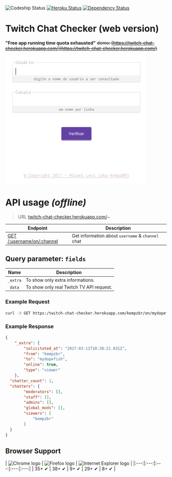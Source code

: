 ![Codeship Status](https://app.codeship.com/projects/e217ac60-e8af-0134-8f9f-56b0afe50fec/status?branch=master)
[![Heroku Status](http://heroku-badge.herokuapp.com/?app=twitch-chat-checker)](https://twitch-chat-checker.herokuapp.com/)
[![Dependency Status](https://dependencyci.com/github/micalevisk/twitch-chat-checker-web/badge)](https://dependencyci.com/github/micalevisk/twitch-chat-checker-web)

# Twitch Chat Checker (web version)
**"Free app running time quota exhausted"**
<del>demo: [https://twitch-chat-checker.herokuapp.com/](https://twitch-chat-checker.herokuapp.com/)</del>

![page preview](preview.png)


# API usage _(offline)_
> URL [twitch-chat-checker.herokuapp.com/](https://twitch-chat-checker.herokuapp.com/)~

| Endpoint            | Description |
| ------------------- | ----------- |
| [GET /:username/on/:channel]() | Get information about `username` & `channel` chat |

## Query parameter: `fields`
<table>
    <thead>
        <tr>
            <th>Name</th>
            <th>Description</th>
        </tr>
    </thead>
    <tbody>
	<tr>
            <td align="center"><code>_extra</code>
            <td>To show only extra informations.</td>
        </tr>
	<tr>
            <td align="center"><code>data</code>
            <td>To show only real Twitch TV API request.</td>
        </tr>
    </tbody>
</table>


### Example Request
```bash
curl -X GET https:/twitch-chat-checker.herokuapp.com/kempzbr/on/mydopefish
```

### Example Response
```json
{
	"_extra": {
		"solicitated_at": "2017-03-11T18:38:21.831Z",
		"from": "kempzbr",
		"to": "mydopefish",
		"online": true,
		"type": "viewer"
	},
  "chatter_count": 1,
  "chatters": {
		"moderators": [],
		"staff": [],
		"admins": [],
		"global_mods": [],
		"viewers": [
			"kempzbr"
		]
  }
}
```


## Browser Support

| <img src="http://raphamorim.io/assets/images/browser-support/chrome.png" width="100px" height="100px" alt="Chrome logo"> | <img src="http://raphamorim.io/assets/images/browser-support/firefox.png" width="100px" height="100px" alt="Firefox logo"> | <img src="http://raphamorim.io/assets/images/browser-support/ie.png" width="100px" height="100px" alt="Internet Explorer logo"> |
|:---:|:---:|:---:|:---:|:---:|
| 35+ ✔ | 38+ ✔ | 9+ ✔ | 29+ ✔ |  8+ ✔ |